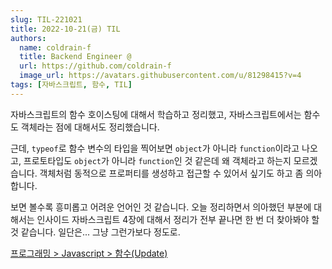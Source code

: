 ```yaml
---
slug: TIL-221021
title: 2022-10-21(금) TIL
authors:
  name: coldrain-f
  title: Backend Engineer @
  url: https://github.com/coldrain-f
  image_url: https://avatars.githubusercontent.com/u/81298415?v=4
tags: [자바스크립트, 함수, TIL]
---
```


<!-- [](http://coldrain-f.netlify.app) <br/> -->

자바스크립트의 함수 호이스팅에 대해서 학습하고 정리했고,
자바스크립트에서는 함수도 객체라는 점에 대해서도 정리했습니다.

근데, `typeof`로 함수 변수의 타입을 찍어보면 `object`가 아니라 `function`이라고 나오고,
프로토타입도 `object`가 아니라 `function`인 것 같은데
왜 객체라고 하는지 모르겠습니다. 객체처럼 동적으로 프로퍼티를 생성하고 접근할 수 있어서 싶기도 하고 좀 의아합니다.

보면 볼수록 흥미롭고 어려운 언어인 것 같습니다.
오늘 정리하면서 의아했던 부분에 대해서는 인사이드 자바스크립트 4장에 대해서 정리가 전부 끝나면 한 번 더 찾아봐야 할 것 같습니다.
일단은... 그냥 그런가보다 정도로.

[프로그래밍 > Javascript > 함수(Update)](http://coldrain-f.netlify.app/programming/Javascript/함수) <br/>
